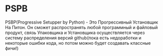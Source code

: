 # PSPB
PSBP(Progressive Setupper by Python) - Это Прогрессивный Установщик На Питон. Он сможет распространять любой программный и файловый продукт, связь Упаковщика и Установщика осуществляется через систему распределения версий github(пока есть недоработки и некоторые ошибки кода, но потом можно будет создавать классные фичи!)
